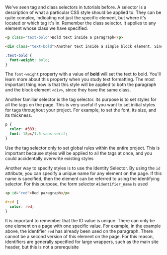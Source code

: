 We've seen tag and class selectors in tutorials before. A selector is a description of what a particular CSS style should be applied to. They can be quite complex, indicating not just the specific element, but where it's located or which tag it's in. Remember the class selector. It applies to any element whose class we have specified.

```html
<p class="text-bold">Bold text inside a paragraph</p>

<div class="text-bold">Another text inside a simple block element. Since it too has the text-bold class, it will be bold</div>
```

```css
.text-bold {
  font-weight: bold;
}
```

The `font-weight` property with a value of **bold** will set the text to bold. You'll learn more about this property when you study text formatting. The most important thing now is that this style will be applied to both the paragraph and the block element `<div>`, since they have the same class.

Another familiar selector is the tag selector. Its purpose is to set styles for all the tags on the page. This is very useful if you want to set initial styles for tags throughout your project. For example, to set the font, its size, and its thickness.

```css
p {
  color: #333;
  font: 18px/1.5 sans-serif;
}
```

Use the tag selector only to set global rules within the entire project. This is important because styles will be applied to all the tags at once, and you could accidentally overwrite existing styles

Another way to specify styles is to use the Identity Selector. By using the `id` attribute, you can specify a unique name for any element on the page. If this name is specified, then the element can be referred to using the identifying selector. For this purpose, the form selector `#identifier_name` is used

```html
<p id="red">Red paragraph</p>
```

```css
#red {
  color: red;
}
```

It is important to remember that the ID value is unique. There can only be one element on a page with one specific value. For example, in the example above, the identifier `red` has already been used on the paragraph. There cannot be a second version of this element on the page. For this reason, identifiers are generally specified for large wrappers, such as the main site header, but this is not a prerequisite

